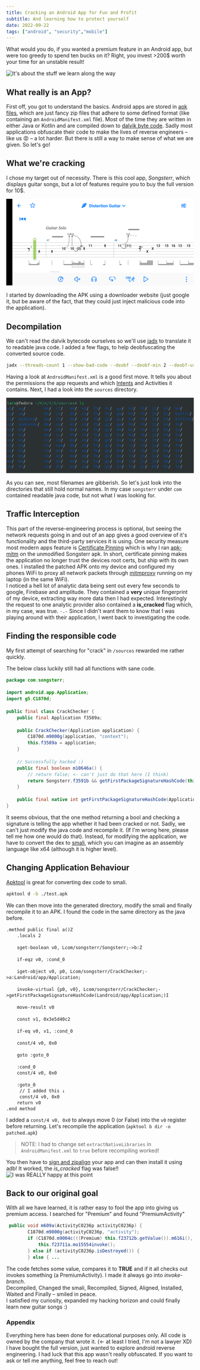 ```yaml
---
title: Cracking an Android App for Fun and Profit
subtitle: And learning how to protect yourself
date: 2022-09-22
tags: ["android", "security","mobile"]
---
```



What would you do, if you wanted a premium feature in an Android app, but were too greedy to spend ten bucks on it? Right, you invest >200$ worth your time for an unstable result! 

![It's about the stuff we learn along the way ](https://media.giphy.com/media/wMvESGxZ0Cqd2/giphy.gif)   


## What really is an App?
First off, you got to understand the basics. Android apps are stored in [apk files](https://en.wikipedia.org/wiki/Apk_(file_format)), which are just fancy zip files that adhere to some defined format (like containing an `AndroidManifest.xml` file). Most of the time they are written in either Java or Kotlin and are compiled down to [dalvik byte code](https://source.android.com/docs/core/runtime/dalvik-bytecode). Sadly most applications obfuscate their code to make the lives of reverse engineers – like us 😡 – a lot harder. But there is still a way to make sense of what we are given. So let's go!

## What we're cracking
I chose my target out of necessity. There is this cool app, *Songsterr*, which displays guitar songs, but a lot of features require you to buy the full version for 10$.   

 ![Screenshot of Songsterr guitar tab view](./songsterrMainView.png)

I started by downloading the APK using a downloader website (just google it, but be aware of the fact, that they could just inject malicious code into the application). 

## Decompilation
We can't read the dalvik bytecode ourselves so we'll use [jadx](https://github.com/skylot/jadx) to translate it to readable java code. I added a few flags, to help deobfuscating the converted source code.    
 ```bash
jadx --threads-count 1 --show-bad-code --deobf --deobf-min 2 --deobf-use-sourcename --deobf-parse-kotlin-metadata target.apk
```    
Having a look at `AndroidManifest.xml` is a good first move. It tells you about the permissions the app requests and which [Intents](https://developer.android.com/guide/components/intents-filters) and Activities it contains. Next, I had a look into the `sources` directory.

![Decompiled source files](./decompiledSourceFiles.png)

As you can see, most filenames are gibberish. So let's just look into the directories that still hold normal names. In my case `songsterr` under `com` contained readable java code, but not what I was looking for.

## Traffic Interception   
This part of the reverse-engineering process is optional, but seeing the network requests going in and out of an app gives a good overview of it's functionality and the third-party services it is using.
 One security measure most modern apps feature is [Certificate Pinning](https://security.stackexchange.com/questions/29988/what-is-certificate-pinning) which is why I ran [apk-mitm](https://github.com/shroudedcode/apk-mitm) on the unmodified Songsterr apk.
 In short, certificate pinning makes the application no longer trust the devices root certs, but ship with its own ones. I installed the patched APK onto my device and configured my phones WiFi to proxy all network packets through [mitmproxy](https://mitmproxy.org/) running on my laptop (in the same WiFi).  
I noticed a hell lot of analytic data being sent out every few seconds to google, Firebase and amplitude. They contained a **very** unique fingerprint of my device, extracting way more data then I had expected. Interestingly the request to one analytic provider also contained a **is_cracked** flag which, in my case, was true. `-.-` Since I didn't want them to know that I was playing around with their application, I went back to investigating the code.    

## Finding the responsible code    
My first attempt of searching for "crack" in `/sources` rewarded me rather quickly.

The below class luckily still had all functions with sane code.
```java
package com.songsterr;

import android.app.Application;
import g5.C1870d;

public final class CrackChecker {
    public final Application f3589a;

    public CrackChecker(Application application) {
        C1870d.m9000g(application, "context");
        this.f3589a = application;
    }

    // Successfully hacked :)
    public final boolean m10646a() {
        // return false; <- can't just do that here (I think)
        return Songsterr.f3591b && getFirstPackageSignatureHashCode(this.f3589a) != 1046298818;
    }

    public final native int getFirstPackageSignatureHashCode(Application application);
}
```
It seems obvious, that the one method returning a bool and checking a signature is telling the app whether it had been cracked or not. Sadly, we can't just modify the java code and recompile it. (If I'm wrong here, please tell me how one would do that). Instead, for modifying the application, we have to convert the dex to [smali](https://stackoverflow.com/questions/30837450/what-is-smali-code-android), which you can imagine as an assembly language like x64 (although it is higher level).

## Changing Application Behaviour
[Apktool](https://ibotpeaches.github.io/Apktool/) is great for converting dex code to smali. 
```bash
apktool d -b ./test.apk
```
 We can then move into the generated directory, modify the smali and finally recompile it to an APK. I found the code in the same directory as the java before.   
```smali
.method public final a()Z
    .locals 2

    sget-boolean v0, Lcom/songsterr/Songsterr;->b:Z

    if-eqz v0, :cond_0

    iget-object v0, p0, Lcom/songsterr/CrackChecker;->a:Landroid/app/Application;

    invoke-virtual {p0, v0}, Lcom/songsterr/CrackChecker;->getFirstPackageSignatureHashCode(Landroid/app/Application;)I

    move-result v0

    const v1, 0x3e5d40c2

    if-eq v0, v1, :cond_0

    const/4 v0, 0x0

    goto :goto_0

    :cond_0
    const/4 v0, 0x0

    :goto_0
	 // I added this ↓
	 const/4 v0, 0x0
    return v0
.end method
```
I added a `const/4 v0, 0x0` to always move 0 (or False) into the `v0` register before returning. Let's recompile the application (`apktool b dir -o patched.apk`)   
> NOTE:  I had to change set `extractNativeLibraries` in `AndroidManifest.xml` to `true` before recompiling worked!   

You then have to [sign and zipalign](https://stackoverflow.com/questions/10930331/how-to-sign-an-already-compiled-apk) your app and can then install it using adb! It worked, the *is_cracked* flag was false!!
![I was REALLY happy at this point](https://media.giphy.com/media/o75ajIFH0QnQC3nCeD/giphy.gif)

## Back to our original goal
With all we have learned, it is rather easy to fool the app into giving us premium access. I searched for "Premium" and found "PremiumActivity"
```java
 public void m609a(ActivityC0236p activityC0236p) {
        C1870d.m9000g(activityC0236p, "activity");
        if (C1870d.m9004c(((Premium) this.f23712b.getValue()).m616i(), Boolean.TRUE)) {
            this.f23711a.mo15554invoke();
        } else if (activityC0236p.isDestroyed()) {
        } else { ...
```
The code fetches some value, compares it to **TRUE** and if it all checks out invokes something (a PremiumActivity). I made it always go into *invoke-branch*.    
Decompiled, Changed the smali, Recompiled, Signed, Aligned, Installed, Waited and Finally – smiled in peace.   
 I satisfied my curiosity, expanded my hacking horizon and could finally learn new guitar songs :)

 
### Appendix
Everything here has been done for educational purposes only. All code is owned by the company that wrote it. (← at least I tried, I'm not a lawyer XD)  I have bought the full version, just wanted to explore android reverse engineering. I had luck that this app wasn't really obfuscated. If you want to ask or tell me anything, feel free to reach out!
